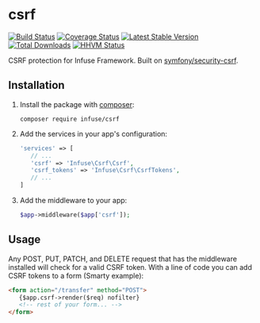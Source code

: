 csrf
====

[![Build Status](https://travis-ci.org/infusephp/csrf.svg?branch=master&style=flat)](https://travis-ci.org/infusephp/csrf)
[![Coverage Status](https://coveralls.io/repos/infusephp/csrf/badge.svg?style=flat)](https://coveralls.io/r/infusephp/csrf)
[![Latest Stable Version](https://poser.pugx.org/infuse/csrf/v/stable.svg?style=flat)](https://packagist.org/packages/infuse/csrf)
[![Total Downloads](https://poser.pugx.org/infuse/csrf/downloads.svg?style=flat)](https://packagist.org/packages/infuse/csrf)
[![HHVM Status](http://hhvm.h4cc.de/badge/infuse/csrf.svg?style=flat)](http://hhvm.h4cc.de/package/infuse/csrf)

CSRF protection for Infuse Framework. Built on [symfony/security-csrf](https://github.com/symfony/security-csrf/).

## Installation

1. Install the package with [composer](http://getcomposer.org):

   ```
   composer require infuse/csrf
   ```

2. Add the services in your app's configuration:
   
   ```php
   'services' => [
      // ...
      'csrf' => 'Infuse\Csrf\Csrf',
      'csrf_tokens' => 'Infuse\Csrf\CsrfTokens',
      // ...
   ]
   ```

3. Add the middleware to your app:

   ```php
   $app->middleware($app['csrf']);
   ```

## Usage

Any POST, PUT, PATCH, and DELETE request that has the middleware installed will check for a valid CSRF token. With a line of code you can add CSRF tokens to a form (Smarty example):

```html
<form action="/transfer" method="POST">
   {$app.csrf->render($req) nofilter}
   <!-- rest of your form... -->
</form>
```
